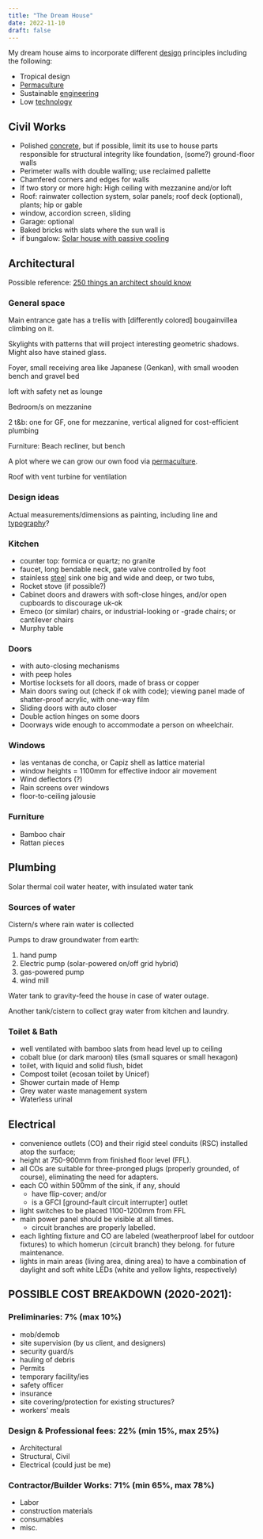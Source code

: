 ```yaml
---
title: "The Dream House"
date: 2022-11-10
draft: false
---
```


My dream house aims to incorporate different [design](/design)
principles including the following:

- Tropical design
- [Permaculture](/permaculture)
- Sustainable [engineering](/engineering)
- Low [technology](/technology)

## Civil Works

- Polished [concrete](/concrete), but if possible, limit its use to
  house parts responsible for structural integrity like foundation,
  (some?) ground-floor walls
- Perimeter walls with double walling; use reclaimed pallette
- Chamfered corners and edges for walls
- If two story or more high: High ceiling with mezzanine and/or loft
- Roof: rainwater collection system, solar panels; roof deck (optional), plants;
  hip or gable
- window, accordion screen, sliding
- Garage: optional
- Baked bricks with slats where the sun wall is
- if bungalow: [Solar house with passive cooling](https://www.builditsolar.com/Projects/Cooling/passive_cooling.htm)

## Architectural

Possible reference:
[250 things an architect should know](https://www.readingdesign.org/250-things)

### General space

Main entrance gate has a trellis with [differently colored]
bougainvillea climbing on it.

Skylights with patterns that will project interesting geometric shadows.
Might also have stained glass.

Foyer, small receiving area like Japanese (Genkan),
with small wooden bench and gravel bed

loft with safety net as lounge

Bedroom/s on mezzanine

2 t&b: one for GF, one for mezzanine, vertical aligned for
cost-efficient plumbing

Furniture: Beach recliner, but bench

A plot where we can grow our own food via [permaculture](/permaculture).

Roof with vent turbine for ventilation

### Design ideas

Actual measurements/dimensions as painting, including line and [typography](/typography)?

### Kitchen

- counter top: formica or quartz; no granite
- faucet, long bendable neck, gate valve controlled by foot
- stainless [steel](/steel) sink one big and wide and deep, or two tubs,
- Rocket stove (if possible?)
- Cabinet doors and drawers with soft-close hinges,
and/or open cupboards to discourage uk-ok
- Emeco (or similar) chairs, or industrial-looking or -grade chairs;
or cantilever chairs
- Murphy table

### Doors

- with auto-closing mechanisms
- with peep holes
- Mortise locksets for all doors, made of brass or copper
- Main doors swing out (check if ok with code); viewing panel made of shatter-proof acrylic, with one-way film
- Sliding doors with auto closer
- Double action hinges on some doors
- Doorways wide enough to accommodate a person on wheelchair.

### Windows

- las ventanas de concha, or Capiz shell as lattice material
- window heights = 1100mm for effective indoor air movement
- Wind deflectors (?)
- Rain screens over windows
- floor-to-ceiling jalousie

### Furniture

- Bamboo chair
- Rattan pieces

## Plumbing

Solar thermal coil water heater, with insulated water tank

### Sources of water

Cistern/s where rain water is collected

Pumps to draw groundwater from earth:

1. hand pump
1. Electric pump (solar-powered on/off grid hybrid)
1. gas-powered pump
1. wind mill

Water tank to gravity-feed the house in case of water outage.

Another tank/cistern to collect gray water from kitchen and laundry.

### Toilet & Bath

- well ventilated with bamboo slats from head level up to ceiling
- cobalt blue (or dark maroon) tiles (small squares or small hexagon)
- toilet, with liquid and solid flush, bidet
- Compost toilet (ecosan toilet by Unicef)
- Shower curtain made of Hemp
- Grey water waste management system
- Waterless urinal

## Electrical

- convenience outlets (CO) and their rigid steel conduits (RSC) installed atop the surface;
- height at 750-900mm from finished floor level (FFL).
- all COs are suitable for three-pronged plugs (properly grounded, of
  course), eliminating the need for adapters.
- each CO within 500mm of the sink, if any, should
    - have flip-cover; and/or
    - is a GFCI [ground-fault circuit interrupter] outlet
- light switches to be placed 1100-1200mm from FFL
- main power panel should be visible at all times.
    - circuit branches are properly labelled.
- each lighting fixture and CO are labeled (weatherproof label for
  outdoor fixtures) to which homerun (circuit branch) they belong. for
  future maintenance.
- lights in main areas (living area, dining area) to have a combination
  of daylight and soft white LEDs (white and yellow lights, respectively)

## POSSIBLE COST BREAKDOWN (2020-2021):

### Preliminaries: 7% (max 10%)
- mob/demob
- site supervision (by us client, and designers)
- security guard/s
- hauling of debris
- Permits
- temporary facility/ies
- safety officer
- insurance
- site covering/protection for existing structures?
- workers' meals

### Design & Professional fees: 22% (min 15%, max 25%)
- Architectural
- Structural, Civil
- Electrical (could just be me)

### Contractor/Builder Works: 71% (min 65%, max 78%)
- Labor
- construction materials
- consumables
- misc.
